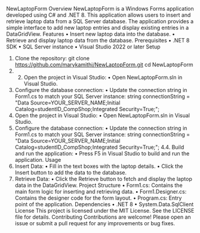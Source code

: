NewLaptopForm
Overview
NewLaptopForm is a Windows Forms application developed using C# and .NET 8. This application allows users to insert and retrieve laptop data from a SQL Server database. The application provides a simple interface to add new laptop entries and display existing entries in a DataGridView.
Features
•	Insert new laptop data into the database.
•	Retrieve and display laptop data from the database.
Prerequisites
•	.NET 8 SDK
•	SQL Server instance
•	Visual Studio 2022 or later
Setup
1.	Clone the repository:
 git clone https://github.com/marykamithi/NewLaptopForm.git
 cd NewLaptopForm
2. 2.	Open the project in Visual Studio:
•	Open NewLaptopForm.sln in Visual Studio.
3.	Configure the database connection:
•	Update the connection string in Form1.cs to match your SQL Server instance:
        string connectionString = "Data Source=YOUR_SERVER_NAME;Initial Catalog=studentID_CompShop;Integrated Security=True;";
2.	Open the project in Visual Studio:
•	Open NewLaptopForm.sln in Visual Studio.
3.	Configure the database connection:
•	Update the connection string in Form1.cs to match your SQL Server instance:
string connectionString = "Data Source=YOUR_SERVER_NAME;Initial Catalog=studentID_CompShop;Integrated Security=True;";
4.4.	Build and run the application:
•	Press F5 in Visual Studio to build and run the application.
Usage
1.	Insert Data:
•	Fill in the text boxes with the laptop details.
•	Click the Insert button to add the data to the database.
2.	Retrieve Data:
•	Click the Retrieve button to fetch and display the laptop data in the DataGridView.
Project Structure
•	Form1.cs: Contains the main form logic for inserting and retrieving data.
•	Form1.Designer.cs: Contains the designer code for the form layout.
•	Program.cs: Entry point of the application.
Dependencies
•	.NET 8
•	System.Data.SqlClient
License
This project is licensed under the MIT License. See the LICENSE file for details.
Contributing
Contributions are welcome! Please open an issue or submit a pull request for any improvements or bug fixes.
